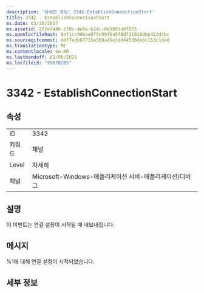```yaml
---
description: '자세한 정보: 3342-EstablishConnectionStart'
title: 3342 - EstablishConnectionStart
ms.date: 03/30/2017
ms.assetid: 2f2e3446-1f0c-4e8a-b14c-0e500de0f075
ms.openlocfilehash: 8ef1cc996ae079c99f6a970d7218180bb423d4bc
ms.sourcegitcommit: ddf7edb67715a5b9a45e3dd44536dabc153c1de0
ms.translationtype: MT
ms.contentlocale: ko-KR
ms.lasthandoff: 02/06/2021
ms.locfileid: "99670205"
---
```

# <a name="3342---establishconnectionstart"></a>3342 - EstablishConnectionStart

## <a name="properties"></a>속성  
  
|||  
|-|-|  
|ID|3342|  
|키워드|채널|  
|Level|자세히|  
|채널|Microsoft-Windows-애플리케이션 서버-애플리케이션/디버그|  
  
## <a name="description"></a>설명  

 이 이벤트는 연결 설정이 시작될 때 내보내집니다.  
  
## <a name="message"></a>메시지  

 %1에 대해 연결 설정이 시작되었습니다.  
  
## <a name="details"></a>세부 정보
